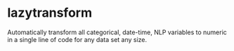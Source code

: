 # lazytransform
Automatically transform all categorical, date-time, NLP variables to numeric in a single line of code for any data set any size.
